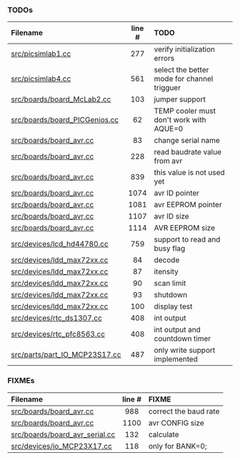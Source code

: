 ### TODOs
| Filename | line # | TODO
|:------|:------:|:------
| [src/picsimlab1.cc](src/picsimlab1.cc#L277) | 277 | verify initialization errors
| [src/picsimlab4.cc](src/picsimlab4.cc#L561) | 561 | select the better mode for channel trigguer
| [src/boards/board_McLab2.cc](src/boards/board_McLab2.cc#L103) | 103 | jumper support
| [src/boards/board_PICGenios.cc](src/boards/board_PICGenios.cc#L62) | 62 | TEMP cooler must don't work with AQUE=0
| [src/boards/board_avr.cc](src/boards/board_avr.cc#L83) | 83 | change serial name
| [src/boards/board_avr.cc](src/boards/board_avr.cc#L228) | 228 | read baudrate value from avr
| [src/boards/board_avr.cc](src/boards/board_avr.cc#L839) | 839 | this value is not used yet
| [src/boards/board_avr.cc](src/boards/board_avr.cc#L1074) | 1074 | avr ID pointer
| [src/boards/board_avr.cc](src/boards/board_avr.cc#L1081) | 1081 | avr EEPROM pointer
| [src/boards/board_avr.cc](src/boards/board_avr.cc#L1107) | 1107 | avr ID size
| [src/boards/board_avr.cc](src/boards/board_avr.cc#L1114) | 1114 | AVR EEPROM size
| [src/devices/lcd_hd44780.cc](src/devices/lcd_hd44780.cc#L759) | 759 | support to read and busy flag
| [src/devices/ldd_max72xx.cc](src/devices/ldd_max72xx.cc#L84) | 84 | decode
| [src/devices/ldd_max72xx.cc](src/devices/ldd_max72xx.cc#L87) | 87 | itensity
| [src/devices/ldd_max72xx.cc](src/devices/ldd_max72xx.cc#L90) | 90 | scan limit
| [src/devices/ldd_max72xx.cc](src/devices/ldd_max72xx.cc#L93) | 93 | shutdown
| [src/devices/ldd_max72xx.cc](src/devices/ldd_max72xx.cc#L100) | 100 | display test
| [src/devices/rtc_ds1307.cc](src/devices/rtc_ds1307.cc#L408) | 408 | int output
| [src/devices/rtc_pfc8563.cc](src/devices/rtc_pfc8563.cc#L408) | 408 | int output and countdown timer
| [src/parts/part_IO_MCP23S17.cc](src/parts/part_IO_MCP23S17.cc#L487) | 487 | only write support implemented

### FIXMEs
| Filename | line # | FIXME
|:------|:------:|:------
| [src/boards/board_avr.cc](src/boards/board_avr.cc#L988) | 988 | correct the baud rate
| [src/boards/board_avr.cc](src/boards/board_avr.cc#L1100) | 1100 | avr CONFIG size
| [src/boards/board_avr_serial.cc](src/boards/board_avr_serial.cc#L132) | 132 | calculate
| [src/devices/io_MCP23X17.cc](src/devices/io_MCP23X17.cc#L118) | 118 | only for BANK=0;
